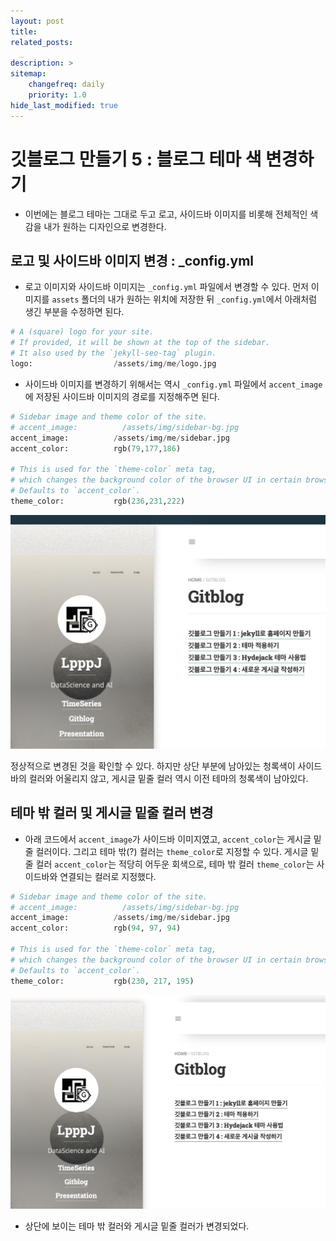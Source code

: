 ```yaml
---
layout: post
title: 
related_posts:
  _
description: >
sitemap:
    changefreq: daily
    priority: 1.0
hide_last_modified: true
---
```


# 깃블로그 만들기 5 : 블로그 테마 색 변경하기

- 이번에는 블로그 테마는 그대로 두고 로고, 사이드바 이미지를 비롯해 전체적인 색감을 내가 원하는 디자인으로 변경한다.

## 로고 및 사이드바 이미지 변경 : _config.yml

- 로고 이미지와 사이드바 이미지는 `_config.yml` 파일에서 변경할 수 있다. 먼저 이미지를 `assets` 폴더의 내가 원하는 위치에 저장한 뒤 `_config.yml`에서 아래처럼 생긴 부분을 수정하면 된다. 


~~~python
# A (square) logo for your site.
# If provided, it will be shown at the top of the sidebar.
# It also used by the `jekyll-seo-tag` plugin.
logo:                  /assets/img/me/logo.jpg
~~~

- 사이드바 이미지를 변경하기 위해서는 역시 `_config.yml` 파일에서 `accent_image`에 저장된 사이드바 이미지의 경로를 지정해주면 된다.

~~~python
# Sidebar image and theme color of the site.
# accent_image:          /assets/img/sidebar-bg.jpg
accent_image:          /assets/img/me/sidebar.jpg
accent_color:          rgb(79,177,186)

# This is used for the `theme-color` meta tag,
# which changes the background color of the browser UI in certain browsers.
# Defaults to `accent_color`.
theme_color:           rgb(236,231,222)
~~~

![사진1](/assets/img/gitblog/gitblog5/gitblog5_1.png)

정상적으로 변경된 것을 확인할 수 있다. 하지만 상단 부분에 남아있는 청록색이 사이드바의 컬러와 어울리지 않고, 게시글 밑줄 컬러 역시 이전 테마의 청록색이 남아있다.

## 테마 밖 컬러 및 게시글 밑줄 컬러 변경

- 아래 코드에서 `accent_image`가 사이드바 이미지였고, `accent_color`는 게시글 밑줄 컬러이다. 그리고 테마 밖(?) 컬러는 `theme_color`로 지정할 수 있다. 게시글 밑줄 컬러 `accent_color`는 적당히 어두운 회색으로, 테마 밖 컬러 `theme_color`는 사이드바와 연결되는 컬러로 지정했다.

~~~python
# Sidebar image and theme color of the site.
# accent_image:          /assets/img/sidebar-bg.jpg
accent_image:          /assets/img/me/sidebar.jpg
accent_color:          rgb(94, 97, 94)

# This is used for the `theme-color` meta tag,
# which changes the background color of the browser UI in certain browsers.
# Defaults to `accent_color`.
theme_color:           rgb(230, 217, 195)
~~~

![사진2](/assets/img/gitblog/gitblog5/gitblog5_2.png)

- 상단에 보이는 테마 밖 컬러와 게시글 밑줄 컬러가 변경되었다.